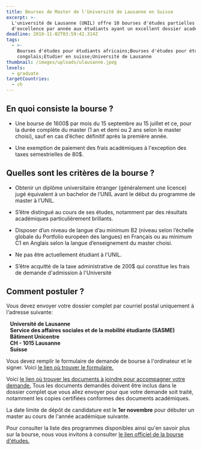 ```yaml
---
title: Bourses de Master de l'Université de Lausanne en Suisse
excerpt: >-
  L'université de Lausanne (UNIL) offre 10 bourses d'études partielles
  d'excellence par année aux étudiants ayant un excellent dossier académique.
deadline: 2019-11-02T03:59:42.314Z
tags:
  - >-
    Bourses d'études pour étudiants africains;Bourses d'études pour étudiants
    congolais;Etudier en suisse;Université de Lausanne
thumbnail: /images/uploads/ulausanne.jpeg
levels:
  - graduate
targetCountries:
  - ch
---
```


## En quoi consiste la bourse ?

- Une bourse de 1600\$ par mois du 15 septembre au 15 juillet et ce, pour la
  durée complète du master (1 an et demi ou 2 ans selon le master choisi), sauf
  en cas d’échec définitif après la première année.

- Une exemption de paiement des frais académiques à l'exception des taxes
  semestrielles de 80\$.

## Quelles sont les critères de la bourse ?

- Obtenir un diplôme universitaire étranger (généralement une licence) jugé
  équivalent à un bachelor de l’UNIL avant le début du programme de master à
  l’UNIL.

- S’être distingué au cours de ses études, notamment par des résultats
  académiques particulièrement brillants.

- Disposer d’un niveau de langue d’au minimum B2 (niveau selon l’échelle
  globale du Portfolio européen des langues) en Français ou au minimum C1 en
  Anglais selon la langue d’enseignement du master choisi.

- Ne pas être actuellement étudiant à l'UNIL.

- S’être acquitté de la taxe administrative de 200\$ qui constitue les frais de
  demande d'admission à l'Université

## Comment postuler ?

Vous devez envoyer votre dossier complet par courriel postal uniquement à
l'adresse suivante:

  <p style="margin-left: 10px;">
  <strong>Université de Lausanne</strong><br>
  <strong>Service des affaires sociales et de la mobilité étudiante
  (SASME)</strong><br>
  <strong>Bâtiment Unicentre</strong><br>
  <strong>CH - 1015 Lausanne</strong><br>
  <strong>Suisse</strong>
  </p>

Vous devez remplir le formulaire de demande de bourse à l'ordinateur et le
signer. Voici <a
  href="https://www.unil.ch/international/files/live/sites/international/files/-New_Website/Etudiants%20internationaux/Etudiants%20internationaux%20r%c3%a9guliers/Formulaire_candidature_boursesmaster.pdf"
  target="_blank" rel="noreferrer noopener">le lien où trouver le
formulaire.</a>

Voici <a
  href="https://www.unil.ch/international/files/live/sites/international/files/-New_Website/Etudiants%20internationaux/Etudiants%20internationaux%20r%c3%a9guliers/Liste_des_documents_2018-9.pdf"
  target="_blank" rel="noreferrer noopener">le lien où trouver les documents à
joindre pour accompagner votre demande.</a> Tous les documents demandés
doivent être inclus dans le dossier complet que vous allez envoyer pour que
votre demande soit traité, notamment les copies certifiées conformes des
documents académiques.

La date limite de dépôt de candidature est le **1er novembre** pour débuter un
master au cours de l'année académique suivante.

Pour consulter la liste des programmes disponibles ainsi qu'en savoir plus sur
la bourse, nous vous invitons à consulter <a
  href="https://www.unil.ch/international/boursesdemasterunil" target="_blank"
  rel="noreferrer noopener">le lien officiel de la bourse d'études.</a>
